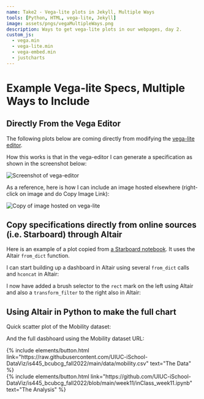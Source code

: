 ```yaml
---
name: Take2 - Vega-lite plots in Jekyll, Multiple Ways
tools: [Python, HTML, vega-lite, Jekyll]
image: assets/pngs/vegaMultipleWays.png
description: Ways to get vega-lite plots in our webpages, day 2.
custom_js:
  - vega.min
  - vega-lite.min
  - vega-embed.min
  - justcharts
---
```



# Example Vega-lite Specs, Multiple Ways to Include

## Directly From the Vega Editor

The following plots below are coming directly from modifying the [vega-lite editor](https://vega.github.io/editor).

<vegachart schema-url="{{ site.baseurl }}/assets/json/fromvegaeditor.json" style="width: 100%"></vegachart>

<vegachart schema-url="{{ site.baseurl }}/assets/json/interactivefromvegaeditor.json" style="width: 100%"></vegachart>

<vegachart schema-url="{{ site.baseurl }}/assets/json/interactive2vegaeditor.json" style="width: 100%"></vegachart>

How this works is that in the vega-editor I can generate a specification as shown in the screenshot below:

![Screenshot of vega-editor]({{site.baseurl}}/assets/pngs/examplevegaeditor.png)

As a reference, here is how I can include an image hosted elsewhere (right-click on image and do Copy Image Link):

![Copy of image hosted on vega-lite](https://vega.github.io/images/vg.png)


## Copy specifications directly from online sources (i.e. Starboard) through Altair

Here is an example of a plot copied from [a Starboard notebook](https://starboard.gg/nb/nDgjr30).  It uses the Altair `from_dict` function.

<vegachart schema-url="{{ site.baseurl }}/assets/json/chart1.json" style="width: 100%"></vegachart>

I can start building up a dashboard in Altair using several `from_dict` calls and `hconcat` in Altair:

<vegachart schema-url="{{ site.baseurl }}/assets/json/sidebyside.json" style="width: 100%"></vegachart>

I now have added a brush selector to the `rect` mark on the left using Altair and also a `transform_filter` to the right also in Altair:

<vegachart schema-url="{{ site.baseurl }}/assets/json/dashboard_mobility.json" style="width: 100%"></vegachart>

## Using Altair in Python to make the full chart


Quick scatter plot of the Mobility dataset:

<vegachart schema-url="{{ site.baseurl }}/assets/json/mobility_scatter.json" style="width: 100%"></vegachart>

And the full dasbhoard using the Mobility dataset URL:

<vegachart schema-url="{{ site.baseurl }}/assets/json/dashboard_alt_with_url.json" style="width: 100%"></vegachart>




<!-- these are written in a combo of html and liquid --> 

<div class="left">
{% include elements/button.html link="https://raw.githubusercontent.com/UIUC-iSchool-DataViz/is445_bcubcg_fall2022/main/data/mobility.csv" text="The Data" %}
</div>

<div class="right">
{% include elements/button.html link="https://github.com/UIUC-iSchool-DataViz/is445_bcubcg_fall2022/blob/main/week11/inClass_week11.ipynb" text="The Analysis" %}
</div>

